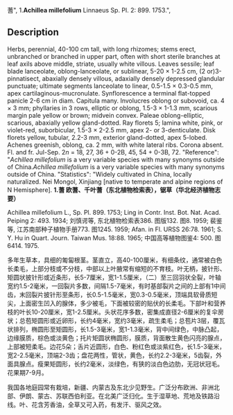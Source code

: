蓍",
1.**Achillea millefolium** Linnaeus Sp. Pl. 2: 899. 1753.",

## Description
Herbs, perennial, 40-100 cm tall, with long rhizomes; stems erect, unbranched or branched in upper part, often with short sterile branches at leaf axils above middle, striate, usually white villous. Leaves sessile; leaf blade lanceolate, oblong-lanceolate, or sublinear, 5-20 × 1-2.5 cm, (2 or)3-pinnatisect, abaxially densely villous, adaxially densely depressed glandular punctuate; ultimate segments lanceolate to linear, 0.5-1.5 × 0.3-0.5 mm, apex cartilaginous-mucronulate. Synflorescence a terminal flat-topped panicle 2-6 cm in diam. Capitula many. Involucres oblong or subovoid, ca. 4 × 3 mm; phyllaries in 3 rows, elliptic or oblong, 1.5-3 × 1-1.3 mm, scarious margin pale yellow or brown; midvein convex. Paleae oblong-elliptic, scarious, abaxially yellow gland-dotted. Ray florets 5; lamina white, pink, or violet-red, suborbicular, 1.5-3 × 2-2.5 mm, apex 2- or 3-denticulate. Disk florets yellow, tubular, 2.2-3 mm, exterior gland-dotted, apex 5-lobed. Achenes greenish, oblong, ca. 2 mm, with white lateral ribs. Corona absent. Fl. and fr. Jul-Sep. 2*n* = 18, 27, 36 + 0-2B, 45, 54 + 0-3B, 72.
  "Reference": "*Achillea millefolium* is a very variable species with many synonyms outside of China.*Achillea millefolium* is a very variable species with many synonyms outside of China.
  "Statistics": "Widely cultivated in China, locally naturalized. Nei Mongol, Xinjiang [native to temperate and alpine regions of N Hemisphere].
**1.蓍 欧蓍、千叶蓍（东北植物检索表），锯草（华北经济植物志要）**

Achillea millefolium L., Sp. Pl. 899. 1753; Ling in Contr. Inst. Bot. Nat. Acad. Peiping 2: 493. 1934; 刘慎谔等, 东北植物检索表386. 图版132. 图8. 1959; 裴鉴等, 江苏南部种子植物手册773. 图1245. 1959; Afan. in Fl. URSS 26:78. 1961; S. Y. Hu in Quart. Journ. Taiwan Mus. 18:88. 1965; 中国高等植物图鉴4: 500. 图6414. 1975.

多年生草本，具细的匍匐根茎。茎直立，高40-100厘米，有细条纹，通常被白色长柔毛，上部分枝或不分枝，中部以上叶腋常有缩短的不育枝。叶无柄，披针形、矩圆状披针形或近条形，长5-7厘米，宽1-1.5厘米，（二）至三回羽状全裂，叶轴宽约1.5-2毫米，一回裂片多数，间隔1.5-7毫米，有时基部裂片之间的上部有1中间齿，末回裂片披针形至条形，长0.5-1.5毫米，宽0.3-0.5毫米，顶端具软骨质短尖，上面密生凹入的腺体，多少被毛，下面被较密的贴伏的长柔毛。下部叶和营养枝的叶长10-20厘米，宽1-2.5厘米。头状花序多数，密集成直径2-6厘米的复伞房状；总苞矩圆形或近卵形，长约4毫米，宽约3毫米，疏生柔毛；总苞片3层，覆瓦状排列，椭圆形至矩圆形，长1.5-3毫米，宽1-1.3毫米，背中间绿色，中脉凸起，边缘膜质，棕色或淡黄色；托片矩圆状椭圆形，膜质，背面散生黄色闪亮的腺点，上部被短柔毛。边花5朵；舌片近圆形，白色、粉红色或淡紫红色，长1.5-3毫米，宽2-2.5毫米，顶端2-3齿；盘花两性，管状，黄色，长约2.2-3毫米，5齿裂，外面具腺点。瘦果矩圆形，长约2毫米，淡绿色，有狭的淡白色边肋，无冠状冠毛。花果期7-9月。

我国各地庭园常有栽培，新疆、内蒙古及东北少见野生。广泛分布欧洲、非洲北部、伊朗、蒙古、苏联西伯利亚。在北美广泛归化。生于湿草地、荒地及铁路沿线。叶、花含芳香油，全草又可入药，有发汗、驱风之效。
